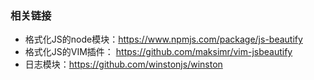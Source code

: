 

### 相关链接

- 格式化JS的node模块：https://www.npmjs.com/package/js-beautify
- 格式化JS的VIM插件： https://github.com/maksimr/vim-jsbeautify
- 日志模块：https://github.com/winstonjs/winston
